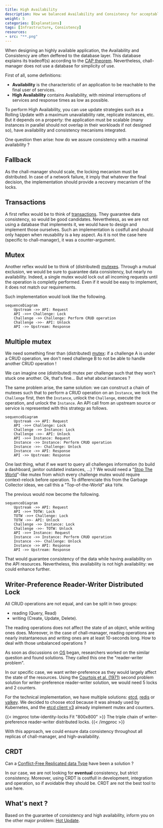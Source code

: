 ```yaml
---
title: High Availability
description: How we balanced Availability and Consistency for acceptable performances.
weight: 5
categories: [Explanations]
tags: [Infrastructure, Consistency]
resources:
- src: "**.png"
---
```


When designing an highly available application, the Availability and Consistency are often deffered to the database layer.
This database explains its tradeoff(s) according to the [CAP theorem](). <!--TODO wikipedia link to cap theorem-->
Nevertheless, chall-manager does not use a database for simplicity of use.

First of all, some definitions:
- **Availability** is the characteristic of an application to be reachable to the final user of services.
- **High Availability** contains Availability, with minimal interruptions of services and response times as low as possible.

To perform High Availability, you can use update strategies such as a Rolling Update with a maximum unavailability rate, replicate instances, etc.
But it depends on a property: the application must be scalable (many instances in parallel should not overlap in their workloads if not designed so), have availability and consistency mecanisms integrated.

One question then arise: how do we assure consistency with a maximal availability ?

## Fallback

As the chall-manager should scale, the locking mecanism must be distributed. In case of a network failure, it imply that whatever the final decision, the implementation should provide a recovery mecanism of the locks.

## Transactions

A first reflex would be to think of [transactions](https://en.wikipedia.org/wiki/Transaction_processing). They guarantee data consistency, so would be good candidates.
Nevertheless, as we are not using a database that implements it, we would have to design and implement those ourselves.
Such an implementation is costfull and should only happen when reusability is a key aspect. As it is not the case here (specific to chall-manager), it was a counter-argument.

## Mutex

Another reflex would be to think of (distributed) [mutexes](https://en.wikipedia.org/wiki/Lock_(computer_science)).
Through a mutual exclusion, we would be sure to guarantee data consistency, but nearly no availability.
Indeed, a single mutex would lock out all incoming requests until the operation is completly performed. Even if it would be easy to implement, it does not match our requirements.

Such implementation would look like the following.

```mermaid
sequenceDiagram
    Upstream ->> API: Request
    API ->>+ Challenge: Lock
    Challenge ->> Challenge: Perform CRUD operation
    Challenge ->>- API: Unlock
    API ->> Upstream: Response
```

## Multiple mutex

We need something finer than (distributed) [mutex](#mutex): if a challenge A is under a CRUD operation, we don't need challenge B to not be able to handle another CRUD operation !

We can imagine one (distributed) mutex per challenge such that they won't stuck one another.
Ok, that's fine... But what about instances ?

The same problem arise, the same solution: we can construct a chain of mutexes such that to perform a CRUD operation on an `Instance`, we lock the `Challenge` first, then the `Instance`, unlock the `Challenge`, execute the operation, and unlock the `Instance`. An API call from an upstream source or service is represented with this strategy as follows.

```mermaid
sequenceDiagram
    Upstream ->> API: Request
    API ->>+ Challenge: Lock
    Challenge ->> Instance: Lock
    Challenge ->>- API: Unlock
    API ->>+ Instance: Request
    Instance ->> Instance: Perform CRUD operation
    Instance ->>- Challenge: Unlock
    Instance ->> API: Response
    API ->> Upstream: Response
```

One last thing, what if we want to query all challenges information (to build a dashboard, janitor outdated instances, ...) ?
We would need a "[Stop The World](https://en.wikipedia.org/wiki/Tracing_garbage_collection#Stop-the-world_vs._incremental_vs._concurrent)"-like mutex from which every challenge mutex would require context-relock before operation. To differenciate this from the Garbage Collector ideas, we call this a "Top-of-the-World" aka `TOTW`.

The previous would now become the following.

```mermaid
sequenceDiagram
    Upstream ->> API: Request
    API ->>+ TOTW: Lock
    TOTW ->>+ Challenge: Lock
    TOTW ->>- API: Unlock
    Challenge ->> Instance: Lock
    Challenge ->>- TOTW: Unlock
    API ->>+ Instance: Request
    Instance ->> Instance: Perform CRUD operation
    Instance ->>- Challenge: Unlock
    Instance ->> API: Response
    API ->> Upstream: Response
```

That would guarantee consistency of the data while having availability on the API resources.
Nevertheless, this availability is not high availability: we could enhance further.

## Writer-Preference Reader-Writer Distributed Lock

All CRUD operations are not equal, and can be split in two groups:
- reading (Query, Read)
- writing (Create, Update, Delete).

The reading operations does not affect the state of an object, while writing ones does.
Moreover, in the case of chall-manager, reading operations are nearly instantaneous and writing ones are at least 10-seconds long.
How to deal with those unbalanced operations ?

As soon as discussions on [OS](https://en.wikipedia.org/wiki/Operating_system) began, researchers worked on the similar question and found solutions. They called this one the "reader-writer problem".

In our specific case, we want writer-preference as they would largely affect the state of the resources.
Using the [Courtois et al. (1971)](https://doi.org/10.1145/362759.362813) second problem solution for writer-preference reader-writer solution, we would need 5 locks and 2 counters.

For the technical implementation, we have multiple solutions: [etcd](https://etcd.io), [redis](https://redis.io/) or [valkey](https://valkey.io/).
We decided to choose etcd because it was already used by Kubernetes, and the [etcd client v3](https://github.com/etcdv3/etcd-client) already implement mutex and counters.

{{< imgproc totw-identity-locks Fit "800x800" >}}
The triple chain of writer-preference reader-writer distributed locks.
{{< /imgproc >}}

With this approach, we could ensure data consistency throughout all replicas of chall-manager, and high-availability.

## CRDT

Can a [Conflict-Free Replicated data Type](https://en.wikipedia.org/wiki/Conflict-free_replicated_data_type) have been a solution ?

In our case, we are not looking for **eventual** consistency, but strict consistency. Moreover, using CRDT is costfull in development, integration and operation, so if avoidable they should be. CRDT are not the best tool to use here.

## What's next ?

Based on the guarantee of consistency and high availability, inform you on the other major problem: [Hot Update](/docs/chall-manager/design/hot-update).
